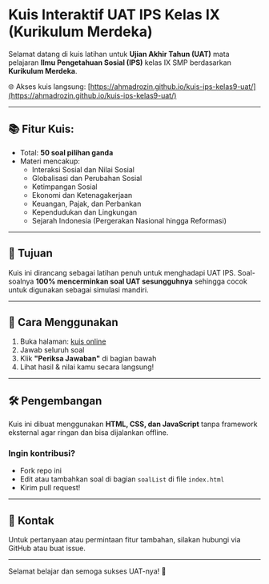 # Kuis Interaktif UAT IPS Kelas IX (Kurikulum Merdeka)

Selamat datang di kuis latihan untuk **Ujian Akhir Tahun (UAT)** mata pelajaran **Ilmu Pengetahuan Sosial (IPS)** kelas IX SMP berdasarkan **Kurikulum Merdeka**.

🌐 Akses kuis langsung: [https://ahmadrozin.github.io/kuis-ips-kelas9-uat/](https://ahmadrozin.github.io/kuis-ips-kelas9-uat/)

---

## 📚 Fitur Kuis:
- Total: **50 soal pilihan ganda**
- Materi mencakup:
  - Interaksi Sosial dan Nilai Sosial
  - Globalisasi dan Perubahan Sosial
  - Ketimpangan Sosial
  - Ekonomi dan Ketenagakerjaan
  - Keuangan, Pajak, dan Perbankan
  - Kependudukan dan Lingkungan
  - Sejarah Indonesia (Pergerakan Nasional hingga Reformasi)

---

## 🎯 Tujuan
Kuis ini dirancang sebagai latihan penuh untuk menghadapi UAT IPS. Soal-soalnya **100% mencerminkan soal UAT sesungguhnya** sehingga cocok untuk digunakan sebagai simulasi mandiri.

---

## 🧾 Cara Menggunakan
1. Buka halaman: [kuis online](https://ahmadrozin.github.io/kuis-ips-kelas9-uat/)
2. Jawab seluruh soal
3. Klik **"Periksa Jawaban"** di bagian bawah
4. Lihat hasil & nilai kamu secara langsung!

---

## 🛠 Pengembangan
Kuis ini dibuat menggunakan **HTML, CSS, dan JavaScript** tanpa framework eksternal agar ringan dan bisa dijalankan offline.

### Ingin kontribusi?
- Fork repo ini
- Edit atau tambahkan soal di bagian `soalList` di file `index.html`
- Kirim pull request!

---

## 📩 Kontak
Untuk pertanyaan atau permintaan fitur tambahan, silakan hubungi via GitHub atau buat issue.

---

Selamat belajar dan semoga sukses UAT-nya! 🎉
